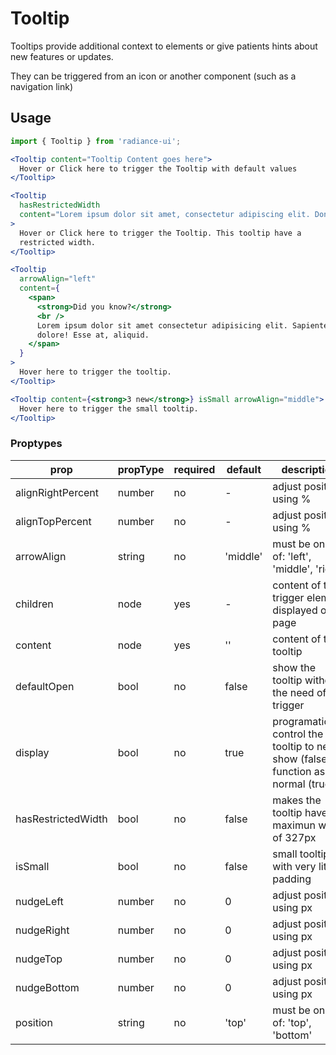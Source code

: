 # Tooltip

Tooltips provide additional context to elements or give patients hints about new features or updates.

They can be triggered from an icon or another component (such as a navigation link)

## Usage

```jsx
import { Tooltip } from 'radiance-ui';

<Tooltip content="Tooltip Content goes here">
  Hover or Click here to trigger the Tooltip with default values
</Tooltip>

<Tooltip
  hasRestrictedWidth
  content="Lorem ipsum dolor sit amet, consectetur adipiscing elit. Donec efficitur enim diam, eget fringilla neque efficitur eu. Praesent et ornare risus. Aenean in orci posuere, convallis nulla a, posuere dolor."
>
  Hover or Click here to trigger the Tooltip. This tooltip have a
  restricted width.
</Tooltip>

<Tooltip
  arrowAlign="left"
  content={
    <span>
      <strong>Did you know?</strong>
      <br />
      Lorem ipsum dolor sit amet consectetur adipisicing elit. Sapiente,
      dolore! Esse at, aliquid.
    </span>
  }
>
  Hover here to trigger the tooltip.
</Tooltip>

<Tooltip content={<strong>3 new</strong>} isSmall arrowAlign="middle">
  Hover here to trigger the small tooltip.
</Tooltip>
```

<!-- STORY -->

### Proptypes

| prop               | propType | required | default  | description                                                                            |
| ------------------ | -------- | -------- | -------- | -------------------------------------------------------------------------------------- |
| alignRightPercent  | number   | no       | -        | adjust position using %                                                                |
| alignTopPercent    | number   | no       | -        | adjust position using %                                                                |
| arrowAlign         | string   | no       | 'middle' | must be one of: 'left', 'middle', 'right'                                              |
| children           | node     | yes      | -        | content of the trigger element displayed on page                                       |
| content            | node     | yes      | ''       | content of the tooltip                                                                 |
| defaultOpen        | bool     | no       | false    | show the tooltip without the need of the trigger                                       |
| display            | bool     | no       | true     | programatically control the tooltip to never show (false) or function as normal (true) |
| hasRestrictedWidth | bool     | no       | false    | makes the tooltip have a maximun width of 327px                                        |
| isSmall            | bool     | no       | false    | small tooltip with very little padding                                                 |
| nudgeLeft          | number   | no       | 0        | adjust position using px                                                               |
| nudgeRight         | number   | no       | 0        | adjust position using px                                                               |
| nudgeTop           | number   | no       | 0        | adjust position using px                                                               |
| nudgeBottom        | number   | no       | 0        | adjust position using px                                                               |
| position           | string   | no       | 'top'    | must be one of: 'top', 'bottom'                                                        |
